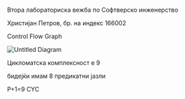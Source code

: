 Втора лабораториска вежба по Софтверско инженерство

Христијан Петров, бр. на индекс 166002

Control Flow Graph

![Untitled Diagram](https://user-images.githubusercontent.com/47974663/171871067-14b3718c-1c39-49e6-9ad2-7be95ad0f09c.jpg)


Цикломатска комплексност е 9

бидејќи имам 8 предикатни јазли

P+1=9 CYC
